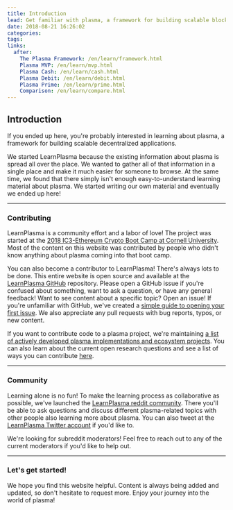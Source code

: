 ```yaml
---
title: Introduction
lead: Get familiar with plasma, a framework for building scalable blockchain applications.
date: 2018-08-21 16:26:02
categories:
tags:
links:
  after:
    The Plasma Framework: /en/learn/framework.html
    Plasma MVP: /en/learn/mvp.html
    Plasma Cash: /en/learn/cash.html
    Plasma Debit: /en/learn/debit.html
    Plasma Prime: /en/learn/prime.html
    Comparison: /en/learn/compare.html
---
```


## Introduction
If you ended up here, you're probably interested in learning about plasma, a framework for building scalable decentralized applications.

We started LearnPlasma because the existing information about plasma is spread all over the place.
We wanted to gather all of that information in a single place and make it much easier for someone to browse.
At the same time, we found that there simply isn't enough easy-to-understand learning material about plasma.
We started writing our own material and eventually we ended up here!

---

### Contributing
LearnPlasma is a community effort and a labor of love!
The project was started at the [2018 IC3-Ethereum Crypto Boot Camp at Cornell University](http://www.initc3.org/events/2017-07-13-IC3-Ethereum-Crypto-Boot-Camp-at-Cornell-University.html).
Most of the content on this website was contributed by people who didn't know anything about plasma coming into that boot camp.

You can also become a contributor to LearnPlasma!
There's always lots to be done.
This entire website is open source and available at the [LearnPlasma GitHub](https://github.com/ethsociety/plasma-website) repository.
Please open a GitHub issue if you're confused about something, want to ask a question, or have any general feedback!
Want to see content about a specific topic? Open an issue!
If you're unfamiliar with GitHub, we've created a [simple guide to opening your first issue](/en/resources#contributing).
We also appreciate any pull requests with bug reports, typos, or new content.

If you want to contribute code to a plasma project, we're maintaining [a list of actively developed plasma implementations and ecosystem projects](/en/build).
You can also learn about the current open research questions and see a list of ways you can contribute [here](/en/research).

---

### Community
Learning alone is no fun!
To make the learning process as collaborative as possible, we've launched the [LearnPlasma reddit community](https://www.reddit.com/r/learnplasma/).
There you'll be able to ask questions and discuss different plasma-related topics with other people also learning more about plasma.
You can also tweet at the [LearnPlasma Twitter account](https://twitter.com/learnplasma) if you'd like to.

We're looking for subreddit moderators!
Feel free to reach out to any of the current moderators if you'd like to help out.

---

### Let's get started!
We hope you find this website helpful.
Content is always being added and updated, so don't hesitate to request more.
Enjoy your journey into the world of plasma!
